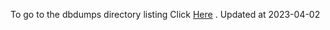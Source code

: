 To go to the dbdumps directory listing Click [Here](https://ipfs.io/ipfs/bafkreifdocbnvyfjcr6vapyqko6zihbwpfs2bqoeiis6iigupekklfbpf4) . Updated at 2023-04-02